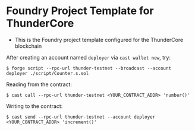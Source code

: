 # Foundry Project Template for ThunderCore

* This is the Foundry project template configured for the ThunderCore blockchain

After creating an account named `deployer` via `cast wallet new`, try:

```
$ forge script --rpc-url thunder-testnet --broadcast --account deployer ./script/Counter.s.sol
```

Reading from the contract:

```
$ cast call --rpc-url thunder-testnet <YOUR_CONTRACT_ADDR> 'number()'

```

Writing to the contract:

```
$ cast send --rpc-url thunder-testnet --account deployer <YOUR_CONTRACT_ADDR> 'increment()'

```
